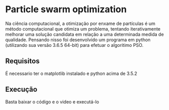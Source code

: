 # Particle swarm optimization
Na ciência computacional, a otimização por enxame de partículas é um método computacional que otimiza um problema, tentando iterativamente melhorar uma solução candidata em relação a uma determinada medida de qualidade.
Pensando nisso foi desenvolvido um programa em python (utilizando sua versão 3.6.5 64-bit) para efetuar o algoritimo PSO.

## Requisitos
É necessario ter o matplotlib instalado e python acima de 3.5.2

## Execução
Basta baixar o código e o video e executá-lo
